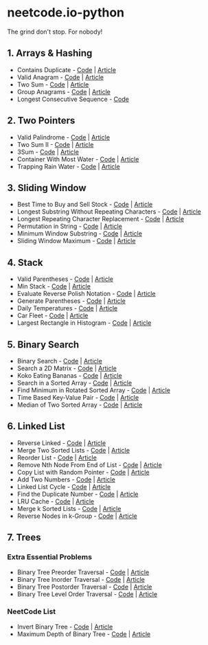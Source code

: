 # neetcode.io-python
The grind don't stop. For nobody!

## 1. Arrays & Hashing
  - Contains Duplicate - [Code](https://github.com/palashsharma891/neetcode.io-python/blob/main/Arrays%20%26%20Hashing/1.%20Contains%20Duplicate.py) | [Article](https://palashsharma891.medium.com/217-contains-duplicate-leetcode-python-78ab3e0f7b5e)
  - Valid Anagram - [Code](https://github.com/palashsharma891/neetcode.io-python/blob/main/Arrays%20%26%20Hashing/2.%20Valid%20Anagram.py) | [Article](https://palashsharma891.medium.com/242-valid-anagram-leetcode-python-64573f791c)
  - Two Sum - [Code](https://github.com/palashsharma891/neetcode.io-python/blob/main/Arrays%20%26%20Hashing/3.%20Two%20Sum.py) | [Article](https://palashsharma891.medium.com/1-two-sum-leetcode-python-918c46b4938d)
  - Group Anagrams - [Code](https://github.com/palashsharma891/neetcode.io-python/blob/main/Arrays%20%26%20Hashing/4.%20Group%20Anagrams.py) | [Article](https://palashsharma891.medium.com/49-group-anagrams-leetcode-python-cd66973b5d0b)
  - Longest Consecutive Sequence - [Code](https://github.com/palashsharma891/neetcode.io-python/blob/main/Arrays%20%26%20Hashing/5.%20Longest%20Consecutive%20Sequence.py)
  
## 2. Two Pointers
  - Valid Palindrome - [Code](https://github.com/palashsharma891/neetcode.io-python/blob/main/Two%20Pointers/1.%20Valid%20Palindrome.py) | [Article](https://palashsharma891.medium.com/125-valid-palindrome-leetcode-python-c867fa62199d)
  - Two Sum II - [Code](https://github.com/palashsharma891/neetcode.io-python/blob/main/Two%20Pointers/2.%20Two%20Sum%20II%20-%20Input%20Array%20Is%20Sorted.py) | [Article](https://palashsharma891.medium.com/167-two-sum-ii-input-array-is-sorted-leetcode-python-7b047a915b97)
  - 3Sum - [Code](https://github.com/palashsharma891/neetcode.io-python/blob/main/Two%20Pointers/3.%203Sum.py) | [Article](https://palashsharma891.medium.com/15-3sum-leetcode-python-e71e7d6e07c9)
  - Container With Most Water - [Code](https://github.com/palashsharma891/neetcode.io-python/blob/main/Two%20Pointers/4.%20Container%20With%20Most%20Water.py) | [Article](https://palashsharma891.medium.com/11-container-with-most-water-leetcode-python-be6fd8563386)
  - Trapping Rain Water - [Code](https://github.com/palashsharma891/neetcode.io-python/blob/main/Two%20Pointers/5.%20Trapping%20Rain%20Water.py) | [Article](https://palashsharma891.medium.com/42-trapping-rain-water-leetcode-python-a4a7e977af5b)

## 3. Sliding Window
  - Best Time to Buy and Sell Stock - [Code](https://github.com/palashsharma891/neetcode.io-python/blob/main/Sliding%20Window/1.%20Best%20Time%20to%20Buy%20and%20Sell%20Stock.py) | [Article](https://medium.com/@palashsharma891/121-best-time-to-buy-and-sell-stock-leetcode-python-22ea7946b5d0)
  - Longest Substring Without Repeating Characters - [Code](https://github.com/palashsharma891/neetcode.io-python/blob/main/Sliding%20Window/2.%20Longest%20Substring%20Without%20Repeating%20Characters.py) | [Article](https://medium.com/@palashsharma891/3-longest-substring-without-repeating-characters-leetcode-python-47b676f05f27)
  - Longest Repeating Character Replacement - [Code](https://github.com/palashsharma891/neetcode.io-python/blob/main/Sliding%20Window/3.%20Longest%20Repeating%20Character%20Replacement.py) | [Article](https://medium.com/@palashsharma891/424-longest-repeating-character-replacement-leetcode-python-906d6b0e357c)
  - Permutation in String - [Code](https://github.com/palashsharma891/neetcode.io-python/blob/main/Sliding%20Window/4.%20Permutation%20in%20String.py) | [Article](https://palashsharma891.medium.com/567-permutation-in-string-leetcode-python-c5f6bb23214f)
  - Minimum Window Substring - [Code](https://github.com/palashsharma891/neetcode.io-python/blob/main/Sliding%20Window/5.%20Minimum%20Window%20Substring.py) | [Article](https://medium.com/@palashsharma891/76-minimum-window-substring-leetcode-python-3a4a24bf642)
  - Sliding Window Maximum - [Code](https://github.com/palashsharma891/neetcode.io-python/blob/main/Sliding%20Window/6.%20Sliding%20Window%20Maximum.py) | [Article](https://palashsharma891.medium.com/239-sliding-window-maximum-leetcode-python-6e9659b8fd2c)
  
## 4. Stack
  - Valid Parentheses - [Code](https://github.com/palashsharma891/neetcode.io-python/blob/main/Stack/1.%20Valid%20Parentheses.py) | [Article](https://palashsharma891.medium.com/20-valid-parentheses-leetcode-python-d2f7ba5c9427)
  - Min Stack - [Code](https://github.com/palashsharma891/neetcode.io-python/blob/main/Stack/2.%20Min%20Stack.py) | [Article](https://palashsharma891.medium.com/155-min-stack-leetcode-python-b3ebc5476a64)
  - Evaluate Reverse Polish Notation - [Code](https://github.com/palashsharma891/neetcode.io-python/blob/main/Stack/3.%20Evaluate%20Reverse%20Polish%20Notation.py) | [Article](https://palashsharma891.medium.com/150-evaluate-reverse-polish-notation-leetcode-python-ee056799f14d)
  - Generate Parentheses - [Code](https://github.com/palashsharma891/neetcode.io-python/blob/main/Stack/4.%20Generate%20Parentheses.py) | [Article](https://palashsharma891.medium.com/22-generate-parentheses-leetcode-python-cde3f8194cec)
  - Daily Temperatures - [Code](https://github.com/palashsharma891/neetcode.io-python/blob/main/Stack/5.%20Daily%20Temperatures.py) | [Article](https://palashsharma891.medium.com/739-daily-temperatures-leetcode-python-623b6873a532)
  - Car Fleet - [Code](https://github.com/palashsharma891/neetcode.io-python/blob/main/Stack/6.%20Car%20Fleet.py) | [Article](https://palashsharma891.medium.com/853-car-fleet-leetcode-python-5867dbb6cd44)
  - Largest Rectangle in Histogram - [Code](https://github.com/palashsharma891/neetcode.io-python/blob/main/Stack/7.%20Largest%20Rectangle%20in%20Histogram.py) | [Article](https://palashsharma891.medium.com/84-largest-rectangle-in-histogram-leetcode-python-536b6e490ddc)
  
## 5. Binary Search
  - Binary Search - [Code](https://github.com/palashsharma891/neetcode.io-python/blob/main/Binary%20Search/1.%20Binary%20Search.py) | [Article](https://palashsharma891.medium.com/704-binary-search-leetcode-python-b2426c4710a)
  - Search a 2D Matrix - [Code](https://github.com/palashsharma891/neetcode.io-python/blob/main/Binary%20Search/2.%20Search%20A%202D%20Matrix.py) | [Article](https://palashsharma891.medium.com/74-search-a-2d-matrix-leetcode-python-a7230bbd34ab)
  - Koko Eating Bananas - [Code](https://github.com/palashsharma891/neetcode.io-python/blob/main/Binary%20Search/3.%20Koko%20Eating%20Bananas.py) | [Article](https://palashsharma891.medium.com/875-koko-eating-bananas-leetcode-python-41144b3d58d1)
  - Search in a Sorted Array - [Code](https://github.com/palashsharma891/neetcode.io-python/blob/main/Binary%20Search/4.%20Search%20in%20Rotated%20Sorted%20Array.py) | [Article](https://palashsharma891.medium.com/33-search-in-rotated-sorted-array-leetcode-python-87584dcce5cf)
  - Find Minimum in Rotated Sorted Array - [Code](https://github.com/palashsharma891/neetcode.io-python/blob/main/Binary%20Search/5.%20Find%20Minimum%20in%20Rotated%20Sorted%20Array.py) | [Article](https://palashsharma891.medium.com/153-find-minimum-in-rotated-sorted-array-leetcode-python-594281f20bf)
  - Time Based Key-Value Pair - [Code](https://github.com/palashsharma891/neetcode.io-python/blob/main/Binary%20Search/6.%20Time%20Based%20Key-Value%20Store.py) | [Article](https://palashsharma891.medium.com/981-time-based-key-value-store-leetcode-python-bf4f7c67fa65)
  - Median of Two Sorted Array - [Code](https://github.com/palashsharma891/neetcode.io-python/blob/main/Binary%20Search/7.%20Median%20of%20Two%20Sorted%20Arrays.py) | [Article](https://palashsharma891.medium.com/4-median-of-two-sorted-arrays-leetcode-python-918820dce70c)

## 6. Linked List
  - Reverse Linked - [Code](https://github.com/palashsharma891/neetcode.io-python/blob/main/Linked%20List/1.%20Reverse%20Linked%20List.py) | [Article](https://palashsharma891.medium.com/206-reverse-linked-list-leetcode-python-bb9f04144c81)
  - Merge Two Sorted Lists - [Code](https://github.com/palashsharma891/neetcode.io-python/blob/main/Linked%20List/2.%20Merge%20Two%20Sorted%20Lists.py) | [Article](https://palashsharma891.medium.com/21-merge-two-sorted-lists-leetcode-python-b7bb16df45f6)
  - Reorder List - [Code](https://github.com/palashsharma891/neetcode.io-python/blob/main/Linked%20List/3.%20Reorder%20List.py) | [Article](https://palashsharma891.medium.com/143-reorder-list-leetcode-python-2d86e91fc653)
  - Remove Nth Node From End of List - [Code](https://github.com/palashsharma891/neetcode.io-python/blob/main/Linked%20List/4.%20Remove%20Nth%20Node%20From%20End%20of%20List.py) | [Article](https://palashsharma891.medium.com/19-remove-nth-node-from-end-of-list-leetcode-python-37ce4df0d079)
  - Copy List with Random Pointer - [Code](https://github.com/palashsharma891/neetcode.io-python/blob/main/Linked%20List/5.%20Copy%20List%20with%20Random%20Pointer.py) | [Article](https://palashsharma891.medium.com/138-copy-list-with-random-pointer-leetcode-python-c7a9b3f02bc6)
  - Add Two Numbers - [Code](https://github.com/palashsharma891/neetcode.io-python/blob/main/Linked%20List/6.%20Add%20Two%20Numbers.py) | [Article](https://palashsharma891.medium.com/2-add-two-numbers-leetcode-python-c20d86d0df3)
  - Linked List Cycle - [Code](https://github.com/palashsharma891/neetcode.io-python/blob/main/Linked%20List/7.%20Linked%20List%20Cycle.py) | [Article](https://palashsharma891.medium.com/141-linked-list-cycle-leetcode-python-71ea22f44057)
  - Find the Duplicate Number - [Code](https://github.com/palashsharma891/neetcode.io-python/blob/main/Linked%20List/8.%20Find%20the%20Duplicate%20Number.py) | [Article](https://palashsharma891.medium.com/287-find-the-duplicate-number-leetcode-python-4278415c8aed)
  - LRU Cache - [Code](https://github.com/palashsharma891/neetcode.io-python/blob/main/Linked%20List/9.%20LRU%20Cache.py) | [Article](https://palashsharma891.medium.com/146-lru-cache-leetcode-python-1f49ce822897)
  - Merge k Sorted Lists - [Code](https://github.com/palashsharma891/neetcode.io-python/blob/main/Linked%20List/10.%20Merge%20k%20Sorted%20Lists.py) | [Article](https://palashsharma891.medium.com/23-merge-k-sorted-lists-leetcode-python-6aee1858cd57)
  - Reverse Nodes in k-Group - [Code](https://github.com/palashsharma891/neetcode.io-python/blob/main/Linked%20List/11.%20Reverse%20Nodes%20in%20k-Group.py) | [Article](https://palashsharma891.medium.com/25-reverse-nodes-in-k-group-leetcode-python-83c364abbc9c)

## 7. Trees

### Extra Essential Problems
  - Binary Tree Preorder Traversal - [Code](https://github.com/palashsharma891/neetcode.io-python/blob/main/Trees/1.%20Binary%20Tree%20Preorder%20Traversal.py) | [Article](https://palashsharma891.medium.com/144-binary-tree-preorder-traversal-leetcode-python-4ec90ae29b99)
  - Binary Tree Inorder Traversal - [Code](https://github.com/palashsharma891/neetcode.io-python/blob/main/Trees/2.%20Binary%20Tree%20Inorder%20Traversal.py) | [Article](https://palashsharma891.medium.com/94-binary-tree-inorder-traversal-leetcode-python-43991df1e5)
  - Binary Tree Postorder Traversal - [Code](https://github.com/palashsharma891/neetcode.io-python/blob/main/Trees/3.%20Binary%20Tree%20Postorder%20Traversal.py) | [Article](https://palashsharma891.medium.com/145-binary-tree-postorder-traversal-leetcode-python-4b095c9ffcd4)
  - Binary Tree Level Order Traversal - [Code](https://github.com/palashsharma891/neetcode.io-python/blob/main/Trees/4.%20Binary%20Tree%20Level%20Order%20Traversal.py) | [Article](https://palashsharma891.medium.com/102-binary-tree-level-order-traversal-leetcode-python-600fdde8beba)
  
### NeetCode List
  - Invert Binary Tree - [Code](https://github.com/palashsharma891/neetcode.io-python/blob/main/Trees/5.%20Invert%20Binary%20Tree.py) | [Article](https://palashsharma891.medium.com/226-invert-binary-tree-leetcode-python-216edc07fc19)
  - Maximum Depth of Binary Tree - [Code](https://github.com/palashsharma891/neetcode.io-python/blob/main/Trees/6.%20Maximum%20Depth%20of%20Binary%20Tree.py) | [Article](https://palashsharma891.medium.com/104-maximum-depth-of-binary-tree-leetcode-python-1dbcd6e592d)
